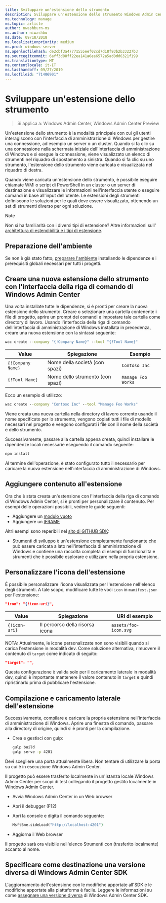 ```yaml
---
title: Sviluppare un'estensione dello strumento
description: Sviluppare un'estensione dello strumento Windows Admin Center SDK (Project Honolulu)
ms.technology: manage
ms.topic: article
author: nwashburn-ms
ms.author: niwashbu
ms.date: 09/18/2018
ms.localizationpriority: medium
ms.prod: windows-server
ms.openlocfilehash: de2cbf3a47771555eef02cd7d18f93b2b33227b3
ms.sourcegitcommit: 6aff3d88ff22ea141a6ea6572a5ad8dd6321f199
ms.translationtype: MT
ms.contentlocale: it-IT
ms.lasthandoff: 09/27/2019
ms.locfileid: "71406901"
---
```

# <a name="develop-a-tool-extension"></a>Sviluppare un'estensione dello strumento

>Si applica a: Windows Admin Center, Windows Admin Center Preview

Un'estensione dello strumento è la modalità principale con cui gli utenti interagiscono con l'interfaccia di amministrazione di Windows per gestire una connessione, ad esempio un server o un cluster. Quando si fa clic su una connessione nella schermata iniziale dell'interfaccia di amministrazione di Windows e si esegue la connessione, viene visualizzato un elenco di strumenti nel riquadro di spostamento a sinistra. Quando si fa clic su uno strumento, l'estensione dello strumento viene caricata e visualizzata nel riquadro di destra.

Quando viene caricata un'estensione dello strumento, è possibile eseguire chiamate WMI o script di PowerShell in un cluster o un server di destinazione e visualizzare le informazioni nell'interfaccia utente o eseguire comandi in base all'input dell'utente. Le estensioni degli strumenti definiscono le soluzioni per le quali deve essere visualizzato, ottenendo un set di strumenti diverso per ogni soluzione.

> [!NOTE]
> Non si ha familiarità con i diversi tipi di estensione? Altre informazioni sull' [architettura di estendibilità e i tipi di estensione](understand-extensions.md).

## <a name="prepare-your-environment"></a>Preparazione dell'ambiente

Se non è già stato fatto, [preparare l'ambiente](prepare-development-environment.md) installando le dipendenze e i prerequisiti globali necessari per tutti i progetti.

## <a name="create-a-new-tool-extension-with-the-windows-admin-center-cli"></a>Creare una nuova estensione dello strumento con l'interfaccia della riga di comando di Windows Admin Center ##

Una volta installate tutte le dipendenze, si è pronti per creare la nuova estensione dello strumento.  Creare o selezionare una cartella contenente i file di progetto, aprire un prompt dei comandi e impostare tale cartella come directory di lavoro.  Usando l'interfaccia della riga di comando dell'interfaccia di amministrazione di Windows installata in precedenza, creare una nuova estensione con la sintassi seguente:

``` cmd
wac create --company "{!Company Name}" --tool "{!Tool Name}"
```

| Value | Spiegazione | Esempio |
| ----- | ----------- | ------- |
| ```{!Company Name}``` | Nome della società (con spazi) | ```Contoso Inc``` |
| ```{!Tool Name}``` | Nome dello strumento (con spazi) | ```Manage Foo Works``` |

Ecco un esempio di utilizzo:

``` cmd
wac create --company "Contoso Inc" --tool "Manage Foo Works"
```

Viene creata una nuova cartella nella directory di lavoro corrente usando il nome specificato per lo strumento, vengono copiati tutti i file di modello necessari nel progetto e vengono configurati i file con il nome della società e dello strumento.  

Successivamente, passare alla cartella appena creata, quindi installare le dipendenze locali necessarie eseguendo il comando seguente:

``` cmd
npm install
```

Al termine dell'operazione, è stato configurato tutto il necessario per caricare la nuova estensione nell'interfaccia di amministrazione di Windows. 

## <a name="add-content-to-your-extension"></a>Aggiungere contenuto all'estensione

Ora che è stata creata un'estensione con l'interfaccia della riga di comando di Windows Admin Center, si è pronti per personalizzare il contenuto.  Per esempi delle operazioni possibili, vedere le guide seguenti:

- Aggiungere un [modulo vuoto](guides/add-module.md)
- Aggiungere un [IFRAME](guides/add-iframe.md)
 
Altri esempi sono reperibili nel [sito di GITHUB SDK](https://aka.ms/wacsdk):
-  [Strumenti di sviluppo](https://github.com/Microsoft/windows-admin-center-sdk/tree/master/windows-admin-center-developer-tools) è un'estensione completamente funzionante che può essere caricata a lato nell'interfaccia di amministrazione di Windows e contiene una raccolta completa di esempi di funzionalità e strumenti che è possibile esplorare e utilizzare nella propria estensione.

## <a name="customize-your-extensions-icon"></a>Personalizzare l'icona dell'estensione

È possibile personalizzare l'icona visualizzata per l'estensione nell'elenco degli strumenti.  A tale scopo, modificare tutte le voci ```icon``` in ```manifest.json``` per l'estensione:

``` json
"icon": "{!icon-uri}",
```

| Value | Spiegazione | URI di esempio |
| ----- | ----------- | ------- |
| ```{!icon-uri}``` | Il percorso della risorsa icona | ```assets/foo-icon.svg``` |

NOTA: Attualmente, le icone personalizzate non sono visibili quando si carica l'estensione in modalità dev.  Come soluzione alternativa, rimuovere il contenuto di ```target``` come indicato di seguito:

``` json
"target": "",
```

Questa configurazione è valida solo per il caricamento laterale in modalità dev, quindi è importante mantenere il valore contenuto in ```target``` e quindi ripristinarlo prima di pubblicare l'estensione.

## <a name="build-and-side-load-your-extension"></a>Compilazione e caricamento laterale dell'estensione

Successivamente, compilare e caricare la propria estensione nell'interfaccia di amministrazione di Windows.  Aprire una finestra di comando, passare alla directory di origine, quindi si è pronti per la compilazione.

* Crea e gestisci con gulp:

    ``` cmd
    gulp build
    gulp serve -p 4201
    ```

Devi scegliere una porta attualmente libera. Non tentare di utilizzare la porta su cui è in esecuzione Windows Admin Center.

Il progetto può essere trasferito localmente in un'istanza locale Windows Admin Center per scopi di test collegando il progetto gestito localmente in Windows Admin Center.

* Avvia Windows Admin Center in un Web browser
* Apri il debugger (F12)
* Apri la console e digita il comando seguente:

    ``` cmd
    MsftSme.sideLoad("http://localhost:4201")
    ```

*   Aggiorna il Web browser

Il progetto sarà ora visibile nell'elenco Strumenti con (trasferito localmente) accanto al nome.

## <a name="target-a-different-version-of-the-windows-admin-center-sdk"></a>Specificare come destinazione una versione diversa di Windows Admin Center SDK

L'aggiornamento dell'estensione con le modifiche apportate all'SDK e le modifiche apportate alla piattaforma è facile.  Leggere le informazioni su come [assegnare una versione diversa](target-sdk-version.md) di Windows Admin Center SDK.